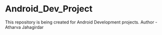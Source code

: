 # Android_Dev_Project
This repository is being created for Android Development projects.
Author - Atharva Jahagirdar
